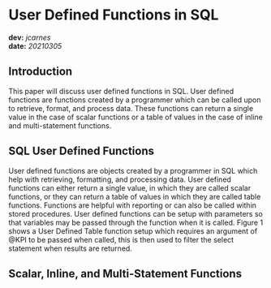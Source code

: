 # User Defined Functions in SQL
**dev:**  *jcarnes*  
**date:**  *20210305*

## Introduction
This paper will discuss user defined functions in SQL. User defined functions are functions created by a programmer which can be called upon to retrieve, format, and process data. These functions can return a single value in the case of scalar functions or a table of values in the case of inline and multi-statement functions.

## SQL User Defined Functions
User defined functions are objects created by a programmer in SQL which help with retrieving, formatting, and processing data. User defined functions can either return a single value, in which they are called scalar functions, or they can return a table of values in which they are called table functions. Functions are helpful with reporting or can also be called within stored procedures. User defined functions can be setup with parameters so that variables may be passed through the function when it is called. Figure 1 shows a User Defined Table function setup which requires an argument of @KPI to be passed when called, this is then used to filter the select statement when results are returned. 

## Scalar, Inline, and Multi-Statement Functions
